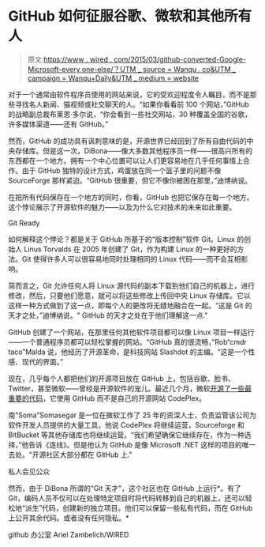 # GitHub 如何征服谷歌、微软和其他所有人

> 原文:[https://www . wired . com/2015/03/github-converted-Google-Microsoft-every one-else/？UTM _ source = Wanqu . co&UTM _ campaign = Wanqu+Daily&UTM _ medium = website](https://www.wired.com/2015/03/github-conquered-google-microsoft-everyone-else/?utm_source=wanqu.co&utm_campaign=Wanqu+Daily&utm_medium=website)

对于一个通常由软件程序员使用的网站来说，它的受欢迎程度令人瞩目，而不是那些寻找名人新闻、猫视频或社交聊天的人。“如果你看看前 100 个网站，”GitHub 的战略副总裁布莱恩·多尔说，“你会看到一些社交网站，30 种覆盖全国的谷歌，许多媒体渠道——还有 GitHub。”

然而，GitHub 的成功具有讽刺意味的是，开源世界已经回到了所有自由代码的中央存储库。但是这一次，DiBona——像大多数其他程序员一样——很高兴所有的东西都在一个地方。拥有一个中心位置可以让人们更容易地在几乎任何事情上合作。由于 GitHub 独特的设计方式，鸡蛋放在同一个篮子里的问题不像 SourceForge 那样紧迫。“GitHub 很重要，但它不像你被困在那里，”迪博纳说。

在把所有代码保存在一个地方的同时，你看，GitHub 也把它保存在每一个地方。这个悖论展示了开源软件的魅力——以及为什么它对技术的未来如此重要。

Git Ready

如何解释这个悖论？都是关于 GitHub 所基于的“版本控制”软件 Git。Linux 的创始人 Linus Torvalds 在 2005 年创建了 Git，作为构建 Linux 的一种更好的方法。Git 使得许多人可以很容易地同时处理相同的 Linux 代码——而不会互相影响。

简而言之，Git 允许任何人将 Linux 源代码的副本下载到他们自己的机器上，进行修改，然后，只要他们愿意，就可以将这些修改上传回中央 Linux 存储库。它以这样一种方式做到了这一点，即每个人的更改将无缝地融合在一起。“这是 Git 的天才之处，”迪博纳说。" GitHub 的天才之处在于他们理解这一点."

GitHub 创建了一个网站，在那里任何其他软件项目都可以像 Linux 项目一样运行——一个普通程序员都可以轻松掌握的网站。“GitHub 真的很流畅，”Rob“cmdr taco”Malda 说，他经历了开源革命，是科技网站 Slashdot 的主编。“这是一个性感、现代的界面。”

现在，几乎每个人都把他们的开源项目放在 GitHub 上，包括谷歌、脸书、Twitter，甚至微软——曾经是开源软件的宠儿。最近几个月，微软[开源了一些最重要的代码](https://www.wired.com/2014/11/microsoft-open-sources-net-says-will-run-linux-mac/)，它使用 GitHub 而不是自己的开源网站 CodePlex。

南“Soma”Somasegar 是一位在微软工作了 25 年的资深人士，负责监管该公司为软件开发人员提供的大量工具，他说 CodePlex 将继续运营，Sourceforge 和 BitBucket 等其他存储库也将继续运营。“我们希望确保它继续存在，作为一种选择，”他告诉《连线》。但是他认为 GitHub 是像 Microsoft .NET 这样的项目的唯一去处。"开源社区大部分都在 GitHub 上."

私人会见公众

然而，由于 DiBona 所谓的“Git 天才”，这个社区也在 GitHub 上运行*。有了 Git，编码人员不仅可以在处理特定项目时将代码转移到自己的机器上，还可以轻松地“派生”代码，创建新的独立项目。他们可以保留一些私有代码，而在 GitHub 上公开其余代码。或者没有任何隐私。*

 github 办公室 Ariel Zambelich/WIRED